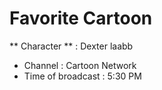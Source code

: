 # Favorite Cartoon

** Character ** : Dexter laabb
- Channel : Cartoon Network 
- Time of broadcast : 5:30 PM
